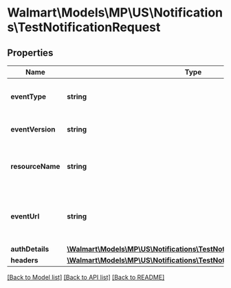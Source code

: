 # Walmart\Models\MP\US\Notifications\TestNotificationRequest

## Properties

Name | Type | Description | Notes
------------ | ------------- | ------------- | -------------
**eventType** | **string** | Event that you want to subscribe to |
**eventVersion** | **string** | Version of the specific event type |
**resourceName** | **string** | Functional category that event type is mapped to. |
**eventUrl** | **string** | Destination URL where notification will be received by seller |
**authDetails** | [**\Walmart\Models\MP\US\Notifications\TestNotificationRequestAuthDetails**](TestNotificationRequestAuthDetails.md) |  | [optional]
**headers** | [**\Walmart\Models\MP\US\Notifications\TestNotificationRequestHeaders**](TestNotificationRequestHeaders.md) |  | [optional]


[[Back to Model list]](./) [[Back to API list]](../../../../../README.md#supported-apis) [[Back to README]](../../../../../README.md)
